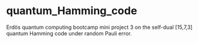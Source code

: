 # quantum_Hamming_code
Erdös quantum computing bootcamp mini project 3 on the self-dual [15,7,3] quantum Hamming code under random Pauli error.

